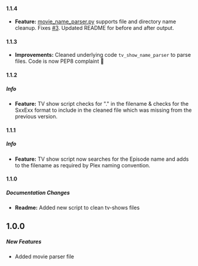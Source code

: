 #### 1.1.4

* **Feature:** [movie_name_parser.py](/movie_name_parser.py) supports file and directory name cleanup. Fixes [#3](https://github.com/shreyasgaonkar/Plex-filename-parser/issues/3). Updated README for before and after output.

#### 1.1.3

* **Improvements:** Cleaned underlying code ```tv_show_name_parser``` to parse files. Code is now PEP8 complaint :tada:

#### 1.1.2

##### Info

* **Feature:** TV show script checks for "." in the filename & checks for the SxxExx format to include in the cleaned file which was missing from the previous version.

#### 1.1.1

##### Info

* **Feature:** TV show script now searches for the Episode name and adds to the filename as required by Plex naming convention.

#### 1.1.0

##### Documentation Changes

* **Readme:** Added new script to clean tv-shows files

## 1.0.0

##### New Features

* Added movie parser file
